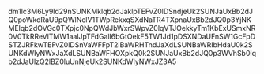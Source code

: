 dm1lc3M6Ly9ld29nSUNKMklqb2dJaklpTEFvZ0lDSndjeUk2SUNJaUxBb2dJQ0poWkdRaU9pQWlNelV1TWpRekxqSXdNaTR4TXpnaUxBb2dJQ0p3YjNKMElqb2dOVGc0TXpjc0NpQWdJbWxrSWpvZ0lqVTJOekkyTm1KbExUSmxNR0V0TkRReVlTMW1aalJpTFdGall6bGtOekF5TW1Jd1pDSXNDaUFnSW1GcFpDSTZJRFkwTEFvZ0lDSnVaWFFpT2lBaWRHTndJaXdLSUNBaWRIbHdaU0k2SUNKdWIyNWxJaXdLSUNBaWFHOXpkQ0k2SUNJaUxBb2dJQ0p3WVhSb0lqb2dJaUlzQ2lBZ0luUnNjeUk2SUNKdWIyNWxJZ3A5